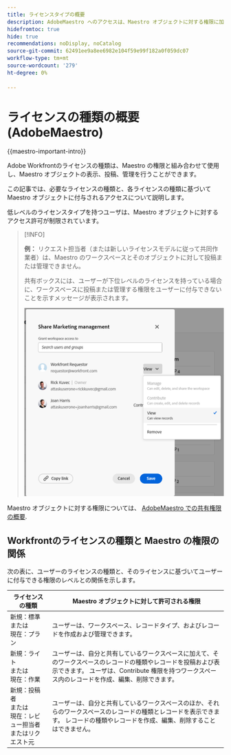 ```yaml
---
title: ライセンスタイプの概要
description: AdobeMaestro へのアクセスは、Maestro オブジェクトに対する権限に加え、ライセンスの種類に応じて異なります。
hidefromtoc: true
hide: true
recommendations: noDisplay, noCatalog
source-git-commit: 62491ee9a8ee6982e104f59e99f182a0f059dc07
workflow-type: tm+mt
source-wordcount: '279'
ht-degree: 0%

---
```


<!--update the metadata with real things when making this public; also update the description with something like this: Not all users in the organization have the same access and permissions to use Adobe Maestro. This article describes the levels of access that users could have to Adobe Maestro. -->
<!--update the title and the metadata title if Maestro is NOT its own product - because the title is too generic for it being a Workfront capability-->

# ライセンスの種類の概要 (AdobeMaestro)

{{maestro-important-intro}}

Adobe Workfrontのライセンスの種類は、Maestro の権限と組み合わせて使用し、Maestro オブジェクトの表示、投稿、管理を行うことができます。

この記事では、必要なライセンスの種類と、各ライセンスの種類に基づいて Maestro オブジェクトに付与されるアクセスについて説明します。

低レベルのライセンスタイプを持つユーザは、Maestro オブジェクトに対するアクセス許可が制限されています。

>[!INFO]
>
>**例：** リクエスト担当者（または新しいライセンスモデルに従って共同作業者）は、Maestro のワークスペースとそのオブジェクトに対して投稿または管理できません。
>
>共有ボックスには、ユーザーが下位レベルのライセンスを持っている場合に、ワークスペースに投稿または管理する権限をユーザーに付与できないことを示すメッセージが表示されます。
>
>![](assets/permissions-grayed-out-for-requestor-user.png)


Maestro オブジェクトに対する権限については、 [AdobeMaestro での共有権限の概要](/help/quicksilver/maestro/access/sharing-permissions-overview.md).

## Workfrontのライセンスの種類と Maestro の権限の関係

次の表に、ユーザーのライセンスの種類と、そのライセンスに基づいてユーザーに付与できる権限のレベルとの関係を示します。


| ライセンスの種類 | Maestro オブジェクトに対して許可される権限 |
|------------------------------------------------|-------------------------------------------------------------------------------------------------------------------------------------------------------------------------------|
| 新規：標準 <br> または <br>現在：プラン | ユーザーは、ワークスペース、レコードタイプ、およびレコードを作成および管理できます。 |
| 新規：ライト <br> または <br>現在：作業 | ユーザーは、自分と共有しているワークスペースに加えて、そのワークスペースのレコードの種類やレコードを投稿および表示できます。  ユーザは、Contribute 権限を持つワークスペース内のレコードを作成、編集、削除できます。 |
| 新規：投稿者 <br> または <br>現在：レビュー担当者またはリクエスト元 | ユーザーは、自分と共有しているワークスペースのほか、それらのワークスペースのレコードの種類とレコードを表示できます。 レコードの種類やレコードを作成、編集、削除することはできません。 |



